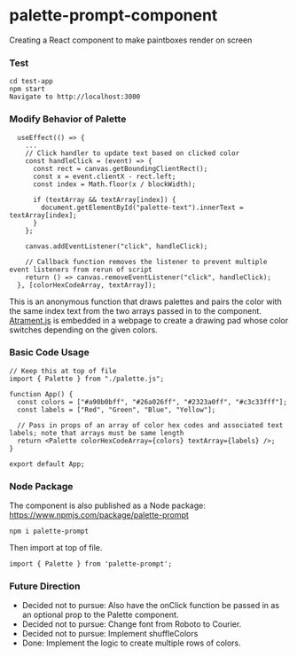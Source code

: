 # palette-prompt-component
Creating a React component to make paintboxes render on screen

### Test

```
cd test-app
npm start
Navigate to http://localhost:3000
```

### Modify Behavior of Palette

```
  useEffect(() => {
    ...
    // Click handler to update text based on clicked color
    const handleClick = (event) => {
      const rect = canvas.getBoundingClientRect();
      const x = event.clientX - rect.left;
      const index = Math.floor(x / blockWidth);

      if (textArray && textArray[index]) {
        document.getElementById("palette-text").innerText = textArray[index];
      }
    };

    canvas.addEventListener("click", handleClick);

    // Callback function removes the listener to prevent multiple event listeners from rerun of script
    return () => canvas.removeEventListener("click", handleClick);
  }, [colorHexCodeArray, textArray]);
```

This is an anonymous function that draws palettes and pairs the color with the same index
text from the two arrays passed in to the component. [Atrament.js](https://github.com/jakubfiala/atrament) is embedded in a webpage to create a drawing pad whose color switches depending on the given colors.

### Basic Code Usage

```
// Keep this at top of file
import { Palette } from "./palette.js";

function App() {
  const colors = ["#a90b0bff", "#26a026ff", "#2323a0ff", "#c3c33fff"];
  const labels = ["Red", "Green", "Blue", "Yellow"];

  // Pass in props of an array of color hex codes and associated text labels; note that arrays must be same length
  return <Palette colorHexCodeArray={colors} textArray={labels} />;
}

export default App;
```

### Node Package

The component is also published as a Node package: https://www.npmjs.com/package/palette-prompt

```
npm i palette-prompt
```

Then import at top of file.

```
import { Palette } from 'palette-prompt';
```

### Future Direction

- Decided not to pursue: Also have the onClick function be passed in as an optional prop to the Palette component.
- Decided not to pursue: Change font from Roboto to Courier.
- Decided not to pursue: Implement shuffleColors
- Done: Implement the logic to create multiple rows of colors.
